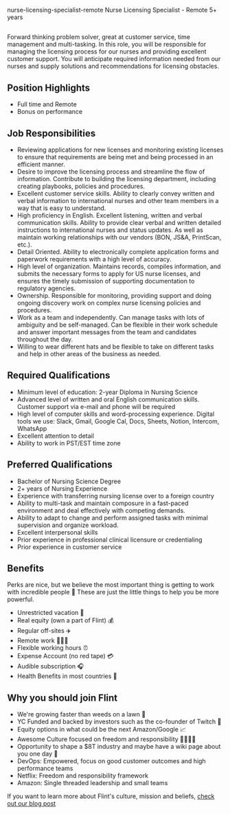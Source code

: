 nurse-licensing-specialist-remote
Nurse Licensing Specialist - Remote
5+ years






##

Forward thinking problem solver, great at customer service, time management and multi-tasking. In this role, you will be responsible for managing the licensing process for our nurses and providing excellent customer support. You will anticipate required information needed from our nurses and supply solutions and recommendations for licensing obstacles.


## Position Highlights

- Full time and Remote
- Bonus on performance

## Job Responsibilities 

- Reviewing applications for new licenses and monitoring existing licenses to ensure that requirements are being met and being processed in an efficient manner.
- Desire to improve the licensing process and streamline the flow of information. Contribute to building the licensing department, including creating playbooks, policies and procedures.
- Excellent customer service skills. Ability to clearly convey written and verbal information to international nurses and other team members in a way that is easy to understand.
- High proficiency in English. Excellent listening, written and verbal communication skills. Ability to provide clear verbal and written detailed instructions to international nurses and status updates. As well as maintain working relationships with our vendors (BON, JS&A, PrintScan, etc.).
- Detail Oriented. Ability to electronically complete application forms and paperwork requirements with a high level of accuracy.
- High level of organization. Maintains records, compiles information, and submits the necessary forms to apply for US nurse licenses, and ensures the timely submission of supporting documentation to regulatory agencies.
- Ownership. Responsible for monitoring, providing support and doing ongoing discovery work on complex nurse licensing policies and procedures.
- Work as a team and independently. Can manage tasks with lots of ambiguity and be self-managed. Can be flexible in their work schedule and answer important messages from the team and candidates throughout the day.
- Willing to wear different hats and be flexible to take on different tasks and help in other areas of the business as needed.


## Required Qualifications

- Minimum level of education: 2-year Diploma in Nursing Science
- Advanced level of written and oral English communication skills. Customer support via e-mail and phone will be required
- High level of computer skills and word-processing experience. Digital tools we use: Slack, Gmail, Google Cal, Docs, Sheets, Notion, Intercom, WhatsApp
- Excellent attention to detail
- Ability to work in PST/EST time zone


## Preferred Qualifications

- Bachelor of Nursing Science Degree
- 2+ years of Nursing Experience
- Experience with transferring nursing license over to a foreign country
- Ability to multi-task and maintain composure in a fast-paced environment and deal effectively with competing demands.
- Ability to adapt to change and perform assigned tasks with minimal supervision and organize workload.
- Excellent interpersonal skills
- Prior experience in professional clinical licensure or credentialing
- Prior experience in customer service


## Benefits

Perks are nice, but we believe the most important thing is getting to work with incredible people 🤗 These are just the little things to help you be more powerful.

- Unrestricted vacation 🌴
- Real equity (own a part of Flint) 💰
- Regular off-sites ✈️
- Remote work 👩🏽‍💻
- Flexible working hours ⏰
- Expense Account (no red tape) 💳
- Audible subscription 🎧
- Health Benefits in most countries 🏥


## Why you should join Flint
- We're growing faster than weeds on a lawn 🌱
- YC Funded and backed by investors such as the co-founder of Twitch 💸
- Equity options in what could be the next Amazon/Google 📈
- Awesome Culture focused on freedom and responsibility 👨‍👩‍👧‍👦
- Opportunity to shape a $8T industry and maybe have a wiki page about you one day 📜
- DevOps: Empowered, focus on good customer outcomes and high performance teams
- Netflix: Freedom and responsibility framework
- Amazon: Single threaded leadership and small teams

If you want to learn more about Flint's culture, mission and beliefs, [check out our blog post](https://withflint.com/blog/why-flint)
